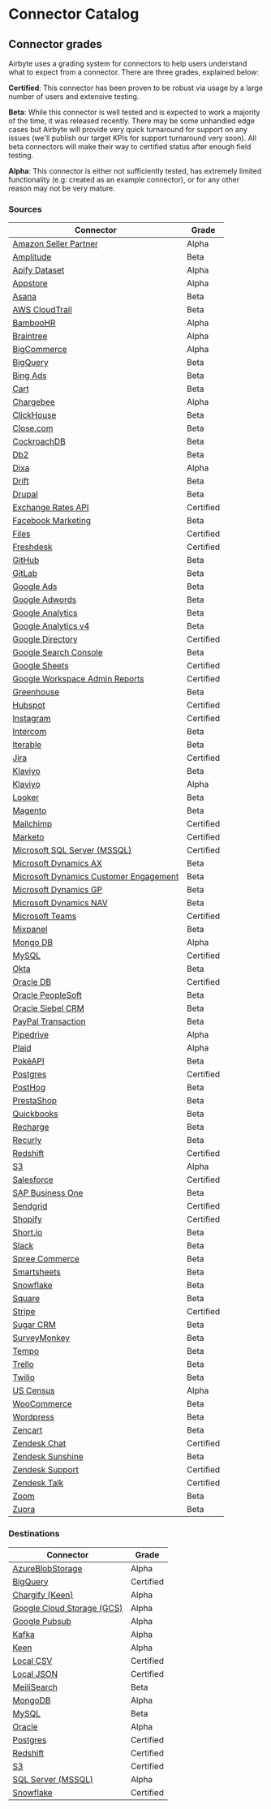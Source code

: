 # Connector Catalog

## Connector grades
Airbyte uses a grading system for connectors to help users understand what to expect from a connector. There are three grades, explained below:

**Certified**: This connector has been proven to be robust via usage by a large number of users and extensive testing.

**Beta**: While this connector is well tested and is expected to work a majority of the time, it was released recently. There may be some unhandled edge cases but Airbyte will provide very quick turnaround for support on any issues (we'll publish our target KPIs for support turnaround very soon). All beta connectors will make their way to certified status after enough field testing.

**Alpha**: This connector is either not sufficiently tested, has extremely limited functionality (e.g: created as an example connector), or for any other reason may not be very mature.

### Sources
| Connector | Grade |
|----|----|
|[Amazon Seller Partner](./sources/amazon-seller-partner.md)| Alpha |
|[Amplitude](./sources/amplitude.md)| Beta |
|[Apify Dataset](./sources/apify-dataset.md)| Alpha |
|[Appstore](./sources/appstore.md)| Alpha |
|[Asana](./sources/asana.md) | Beta |
|[AWS CloudTrail](./sources/aws-cloudtrail.md)| Beta |
|[BambooHR](./sources/bamboo-hr.md)| Alpha |
|[Braintree](./sources/braintree.md)| Alpha |
|[BigCommerce](./sources/bigcommerce.md)| Alpha |
|[BigQuery](./sources/bigquery.md)| Beta |
|[Bing Ads](./sources/bing-ads.md)| Beta |
|[Cart](./sources/cart.md)| Beta |
|[Chargebee](./sources/chargebee.md)| Alpha |
|[ClickHouse](./sources/clickhouse.md)| Beta |
|[Close.com](./sources/close-com.md)| Beta |
|[CockroachDB](./sources/cockroachdb.md)| Beta |
|[Db2](./sources/db2.md)| Beta |
|[Dixa](./sources/dixa.md) | Alpha |
|[Drift](./sources/drift.md)| Beta |
|[Drupal](./sources/drupal.md)| Beta |
|[Exchange Rates API](./sources/exchangeratesapi.md)| Certified |
|[Facebook Marketing](./sources/facebook-marketing.md)| Beta |
|[Files](./sources/file.md)| Certified |
|[Freshdesk](./sources/freshdesk.md)| Certified |
|[GitHub](./sources/github.md)| Beta |
|[GitLab](./sources/gitlab.md)| Beta |
|[Google Ads](./sources/google-ads.md)| Beta |
|[Google Adwords](./sources/google-adwords.md)| Beta |
|[Google Analytics](./sources/googleanalytics.md)| Beta |
|[Google Analytics v4](./sources/google-analytics-v4.md)| Beta |
|[Google Directory](./sources/google-directory.md)| Certified |
|[Google Search Console](./sources/google-search-console.md)| Beta |
|[Google Sheets](./sources/google-sheets.md)| Certified |
|[Google Workspace Admin Reports](./sources/google-workspace-admin-reports.md)| Certified |
|[Greenhouse](./sources/greenhouse.md)| Beta |
|[Hubspot](./sources/hubspot.md)| Certified |
|[Instagram](./sources/instagram.md)| Certified |
|[Intercom](./sources/intercom.md)| Beta |
|[Iterable](./sources/iterable.md)| Beta |
|[Jira](./sources/jira.md)| Certified |
|[Klaviyo](./sources/klaviyo.md)| Beta |
|[Klaviyo](./sources/kustomer.md)| Alpha |
|[Looker](./sources/looker.md)| Beta |
|[Magento](./sources/magento.md)| Beta |
|[Mailchimp](./sources/mailchimp.md)| Certified |
|[Marketo](./sources/marketo.md)| Certified |
|[Microsoft SQL Server \(MSSQL\)](./sources/mssql.md)| Certified |
|[Microsoft Dynamics AX](./sources/microsoft-dynamics-ax.md)| Beta |
|[Microsoft Dynamics Customer Engagement](./sources/microsoft-dynamics-customer-engagement.md)| Beta |
|[Microsoft Dynamics GP](./sources/microsoft-dynamics-gp.md)| Beta |
|[Microsoft Dynamics NAV](./sources/microsoft-dynamics-nav.md)| Beta |
|[Microsoft Teams](./sources/microsoft-teams.md)| Certified |
|[Mixpanel](./sources/mixpanel.md)| Beta |
|[Mongo DB](./sources/mongodb.md)| Alpha |
|[MySQL](./sources/mysql.md)| Certified |
|[Okta](./sources/okta.md)| Beta |
|[Oracle DB](./sources/oracle.md)| Certified |
|[Oracle PeopleSoft](./sources/oracle-peoplesoft.md)| Beta |
|[Oracle Siebel CRM](./sources/oracle-siebel-crm.md)| Beta |
|[PayPal Transaction](./sources/paypal-transaction.md)| Beta |
|[Pipedrive](./sources/pipedrive.md)| Alpha |
|[Plaid](./sources/plaid.md)| Alpha |
|[PokéAPI](./sources/pokeapi.md)| Beta |
|[Postgres](./sources/postgres.md)| Certified |
|[PostHog](./sources/posthog.md)| Beta |
|[PrestaShop](./sources/presta-shop.md)| Beta |
|[Quickbooks](./sources/quickbooks.md)| Beta |
|[Recharge](./sources/recharge.md)| Beta |
|[Recurly](./sources/recurly.md)| Beta |
|[Redshift](./sources/redshift.md)| Certified |
|[S3](./sources/s3.md)| Alpha |
|[Salesforce](./sources/salesforce.md)| Certified |
|[SAP Business One](./sources/sap-business-one.md)| Beta |
|[Sendgrid](./sources/sendgrid.md)| Certified |
|[Shopify](./sources/shopify.md)| Certified |
|[Short.io](./sources/shortio.md)| Beta |
|[Slack](./sources/slack.md)| Beta |
|[Spree Commerce](./sources/spree-commerce.md)| Beta |
|[Smartsheets](./sources/smartsheets.md)| Beta |
|[Snowflake](./sources/snowflake.md)| Beta |
|[Square](./sources/square.md)| Beta |
|[Stripe](./sources/stripe.md)| Certified |
|[Sugar CRM](./sources/sugar-crm.md)| Beta |
|[SurveyMonkey](./sources/surveymonkey.md)| Beta |
|[Tempo](./sources/tempo.md)| Beta |
|[Trello](./sources/trello.md)| Beta |
|[Twilio](./sources/twilio.md)| Beta |
|[US Census](./sources/us-census.md)| Alpha |
|[WooCommerce](./sources/woo-commerce.md)| Beta |
|[Wordpress](./sources/wordpress.md)| Beta |
|[Zencart](./sources/zencart.md)| Beta |
|[Zendesk Chat](./sources/zendesk-chat.md)| Certified |
|[Zendesk Sunshine](./sources/zendesk-sunshine.md)| Beta |
|[Zendesk Support](./sources/zendesk-support.md)| Certified |
|[Zendesk Talk](./sources/zendesk-talk.md)| Certified |
|[Zoom](./sources/zoom.md)| Beta |
|[Zuora](./sources/zuora.md)| Beta |

### Destinations
| Connector | Grade |
|----|----|
|[AzureBlobStorage](./destinations/azureblobstorage.md)| Alpha |
|[BigQuery](./destinations/bigquery.md)| Certified |
|[Chargify (Keen)](./destinations/keen.md)| Alpha |
|[Google Cloud Storage (GCS)](./destinations/gcs.md)| Alpha |
|[Google Pubsub](./destinations/pubsub.md)| Alpha |
|[Kafka](./destinations/kafka.md)| Alpha |
|[Keen](./destinations/keen.md)| Alpha |
|[Local CSV](./destinations/local-csv.md)| Certified |
|[Local JSON](./destinations/local-json.md)| Certified |
|[MeiliSearch](./destinations/meilisearch.md)| Beta |
|[MongoDB](./destinations/mongodb.md)| Alpha |
|[MySQL](./destinations/mysql.md)| Beta |
|[Oracle](./destinations/oracle.md)| Alpha |
|[Postgres](./destinations/postgres.md)| Certified |
|[Redshift](./destinations/redshift.md)| Certified |
|[S3](./destinations/s3.md)| Certified |
|[SQL Server (MSSQL)](./destinations/mssql.md)| Alpha |
|[Snowflake](./destinations/snowflake.md)| Certified |
